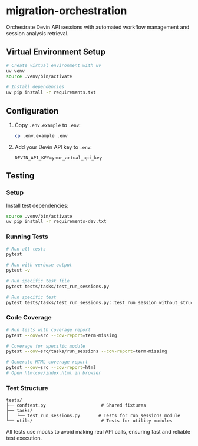 # migration-orchestration

Orchestrate Devin API sessions with automated workflow management and session analysis retrieval.

## Virtual Environment Setup

```bash
# Create virtual environment with uv
uv venv
source .venv/bin/activate

# Install dependencies
uv pip install -r requirements.txt
```

## Configuration

1. Copy `.env.example` to `.env`:
   ```bash
   cp .env.example .env
   ```

2. Add your Devin API key to `.env`:
   ```
   DEVIN_API_KEY=your_actual_api_key
   ```

## Testing

### Setup
Install test dependencies:
```bash
source .venv/bin/activate
uv pip install -r requirements-dev.txt
```

### Running Tests
```bash
# Run all tests
pytest

# Run with verbose output
pytest -v

# Run specific test file
pytest tests/tasks/test_run_sessions.py

# Run specific test
pytest tests/tasks/test_run_sessions.py::test_run_session_without_structured_output
```

### Code Coverage
```bash
# Run tests with coverage report
pytest --cov=src --cov-report=term-missing

# Coverage for specific module
pytest --cov=src/tasks/run_sessions --cov-report=term-missing

# Generate HTML coverage report
pytest --cov=src --cov-report=html
# Open htmlcov/index.html in browser
```

### Test Structure
```
tests/
├── conftest.py                     # Shared fixtures
├── tasks/
│   └── test_run_sessions.py       # Tests for run_sessions module
└── utils/                          # Tests for utility modules
```

All tests use mocks to avoid making real API calls, ensuring fast and reliable test execution.